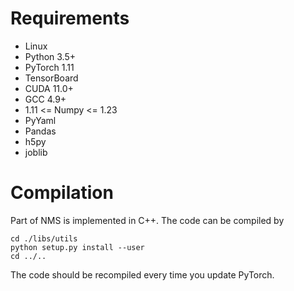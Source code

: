 # Requirements

- Linux
- Python 3.5+
- PyTorch 1.11
- TensorBoard
- CUDA 11.0+
- GCC 4.9+
- 1.11 <= Numpy <= 1.23
- PyYaml
- Pandas
- h5py
- joblib

# Compilation

Part of NMS is implemented in C++. The code can be compiled by

```shell
cd ./libs/utils
python setup.py install --user
cd ../..
```

The code should be recompiled every time you update PyTorch.
